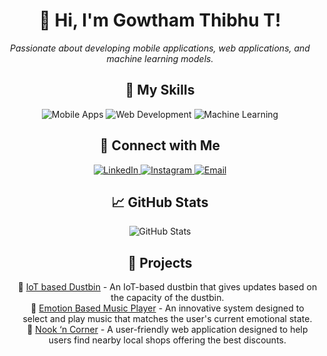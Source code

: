 <!-- README.md -->
<div align="center">
  <h1>👋 Hi, I'm Gowtham Thibhu T!</h1>
  <p>
    <em>Passionate about developing mobile applications, web applications, and machine learning models.</em>
  </p>
</div>

<div align="center">
  <h2>🚀 My Skills</h2>
  <p>
    <img src="https://img.shields.io/badge/Mobile%20Apps-008080?style=for-the-badge" alt="Mobile Apps"/>
    <img src="https://img.shields.io/badge/Web%20Development-FF6347?style=for-the-badge" alt="Web Development"/>
    <img src="https://img.shields.io/badge/Machine%20Learning-4682B4?style=for-the-badge" alt="Machine Learning"/>
  </p>
</div>

<div align="center">
  <h2>🔗 Connect with Me</h2>
  <p>
    <a href="https://www.linkedin.com/in/gowtham-thibhu-b77b99248/" target="_blank">
      <img src="https://img.shields.io/badge/LinkedIn-0A66C2?style=for-the-badge&logo=linkedin&logoColor=white" alt="LinkedIn"/>
    </a>
    <a href="https://www.instagram.com/gowtham__thibhu/" target="_blank">
      <img src="https://img.shields.io/badge/Instagram-E4405F?style=for-the-badge&logo=instagram&logoColor=white" alt="Instagram"/>
    </a>
    <a href="mailto:gowthamthibhu@gmail.com" target="_blank">
      <img src="https://img.shields.io/badge/Email-D14836?style=for-the-badge&logo=gmail&logoColor=white" alt="Email"/>
    </a>
  </p>
</div>

<div align="center">
  <h2>📈 GitHub Stats</h2>
  <p>
    <img src="https://github-readme-stats.vercel.app/api?username=gowthamthibhu&show_icons=true&theme=radical" alt="GitHub Stats"/>
  </p>
</div>

<div align="center">
  <h2>📂 Projects</h2>
  <ul style="list-style-type: none;">
    <li>🌟 <a href="https://github.com/AravinthSS07/iot_based_dustbins" target="_blank">IoT based Dustbin</a> - An IoT-based dustbin that gives updates based on the capacity of the dustbin.</li>
    <li>🌟 <a href="https://github.com/gowthamthibhu/EmotionDetection" target="_blank">Emotion Based Music Player</a> - An innovative system designed to select and play music that matches the user's current emotional state.</li>
    <li>🌟 <a href="https://github.com/gowthamthibhu/nook_n_corner" target="_blank">Nook ‘n Corner</a> - A user-friendly web application designed to help users find nearby local shops offering the best discounts.</li>
  </ul>
</div>
